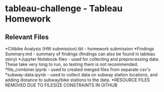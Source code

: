# tableau-challenge - Tableau Homework
## Relevant Files
*Citibike Analysis (HW submission).tbl - homework submission
*Findings Summary.md - summary of findings (findings can also be found in tableau story)
*Jupyter Notebook files - used for collecting and preprocessing data. These take very long to run, so testing them is not recommended.
  *file_combiner.ipynb - used to created merged files from separate csv's
  *subway-data.ipynb - used to collect data on subway station locations, and adding distance to subway/bike stations to the data.
*RESOURCE FILES REMOVED DUE TO FILESIZE CONSTRAINTS IN GITHUB